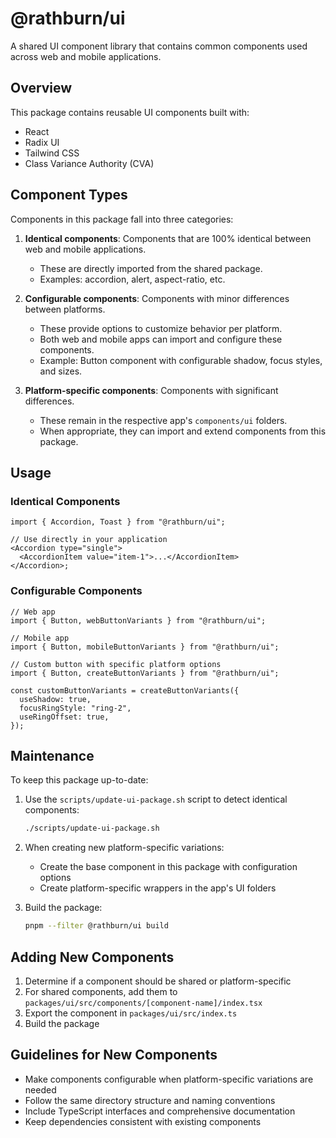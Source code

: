 # @rathburn/ui

A shared UI component library that contains common components used across web and mobile applications.

## Overview

This package contains reusable UI components built with:

- React
- Radix UI
- Tailwind CSS
- Class Variance Authority (CVA)

## Component Types

Components in this package fall into three categories:

1. **Identical components**: Components that are 100% identical between web and mobile applications.

   - These are directly imported from the shared package.
   - Examples: accordion, alert, aspect-ratio, etc.

2. **Configurable components**: Components with minor differences between platforms.

   - These provide options to customize behavior per platform.
   - Both web and mobile apps can import and configure these components.
   - Example: Button component with configurable shadow, focus styles, and sizes.

3. **Platform-specific components**: Components with significant differences.
   - These remain in the respective app's `components/ui` folders.
   - When appropriate, they can import and extend components from this package.

## Usage

### Identical Components

```tsx
import { Accordion, Toast } from "@rathburn/ui";

// Use directly in your application
<Accordion type="single">
  <AccordionItem value="item-1">...</AccordionItem>
</Accordion>;
```

### Configurable Components

```tsx
// Web app
import { Button, webButtonVariants } from "@rathburn/ui";

// Mobile app
import { Button, mobileButtonVariants } from "@rathburn/ui";

// Custom button with specific platform options
import { Button, createButtonVariants } from "@rathburn/ui";

const customButtonVariants = createButtonVariants({
  useShadow: true,
  focusRingStyle: "ring-2",
  useRingOffset: true,
});
```

## Maintenance

To keep this package up-to-date:

1. Use the `scripts/update-ui-package.sh` script to detect identical components:

   ```bash
   ./scripts/update-ui-package.sh
   ```

2. When creating new platform-specific variations:

   - Create the base component in this package with configuration options
   - Create platform-specific wrappers in the app's UI folders

3. Build the package:
   ```bash
   pnpm --filter @rathburn/ui build
   ```

## Adding New Components

1. Determine if a component should be shared or platform-specific
2. For shared components, add them to `packages/ui/src/components/[component-name]/index.tsx`
3. Export the component in `packages/ui/src/index.ts`
4. Build the package

## Guidelines for New Components

- Make components configurable when platform-specific variations are needed
- Follow the same directory structure and naming conventions
- Include TypeScript interfaces and comprehensive documentation
- Keep dependencies consistent with existing components

